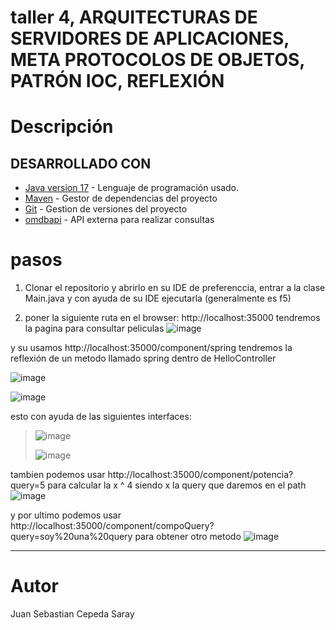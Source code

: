 # taller 4, ARQUITECTURAS DE SERVIDORES DE APLICACIONES, META PROTOCOLOS DE OBJETOS, PATRÓN IOC, REFLEXIÓN

# Descripción 
## DESARROLLADO CON
* [Java version 17](https://www.oracle.com/co/java/technologies/downloads/) - Lenguaje de programación usado.
* [Maven](https://maven.apache.org/download.cgi) - Gestor de dependencias del proyecto
* [Git](https://git-scm.com/downloads) - Gestion de versiones del proyecto
* [omdbapi](https://www.omdbapi.com) - API externa para realizar consultas

# pasos
1. Clonar el repositorio y abrirlo en su IDE de preferenccia, entrar a la clase Main.java y con ayuda de su IDE ejecutarla (generalmente es f5)

2. poner la siguiente ruta en el browser: http://localhost:35000
   tendremos la pagina para consultar peliculas
![image](https://github.com/Sebasian-Cepeda/AREP-taller4REFLE/assets/89321404/775dcf01-62a0-4a79-9a70-347f126e367a)

y su usamos http://localhost:35000/component/spring tendremos la reflexión de un metodo llamado spring dentro de HelloController

![image](https://github.com/Sebasian-Cepeda/AREP-taller4REFLE/assets/89321404/7793abbb-27f7-4a10-a223-cf5f55587606)

![image](https://github.com/Sebasian-Cepeda/AREP-taller4REFLE/assets/89321404/3be3d7e3-daf1-4dfc-900b-44faf090f384)

esto con ayuda de las siguientes interfaces:
>![image](https://github.com/Sebasian-Cepeda/AREP-taller4REFLE/assets/89321404/3791d201-f030-4dd8-ac1b-bc35a8c66f5c)
>
>![image](https://github.com/Sebasian-Cepeda/AREP-taller4REFLE/assets/89321404/442e5a26-00c9-4ab7-bf3a-2ae87246b9f5)
>

tambien podemos usar http://localhost:35000/component/potencia?query=5 para calcular la x ^ 4 siendo x la query que daremos en el path 
![image](https://github.com/Sebasian-Cepeda/AREP-taller4REFLE/assets/89321404/9b0db792-4e4d-41e2-8bbc-1ce17148eafb)

y por ultimo podemos usar http://localhost:35000/component/compoQuery?query=soy%20una%20query para obtener otro metodo
![image](https://github.com/Sebasian-Cepeda/AREP-taller4REFLE/assets/89321404/8fd90564-a3b4-4e90-b8ce-4b847d007fa4)

---
# Autor
Juan Sebastian Cepeda Saray


